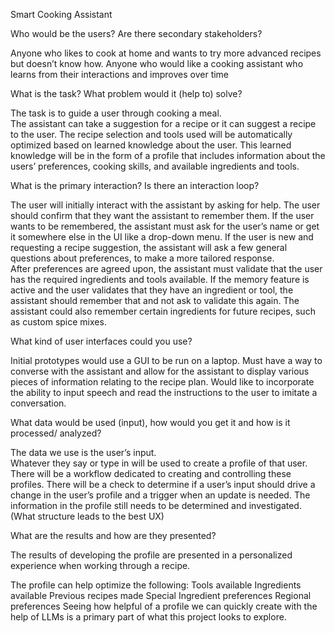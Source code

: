 Smart Cooking Assistant

Who would be the users? Are there secondary stakeholders?

Anyone who likes to cook at home and wants to try more advanced recipes but doesn’t know how.
Anyone who would like a cooking assistant who learns from their interactions and improves over time

What is the task? What problem would it (help to) solve?

The task is to guide a user through cooking a meal.  
The assistant can take a suggestion for a recipe or it can suggest a recipe to the user.
The recipe selection and tools used will be automatically optimized based on learned knowledge about the user.
 This learned knowledge will be in the form of a profile that includes information about the users’ preferences, cooking skills, and available ingredients and tools.

What is the primary interaction? Is there an interaction loop?

The user will initially interact with the assistant by asking for help.
The user should confirm that they want the assistant to remember them.
If the user wants to be remembered, the assistant must ask for the user’s name or get it somewhere else in the UI like a drop-down menu.
If the user is new and requesting a recipe suggestion, the assistant will ask a few general questions about preferences, to make a more tailored response.  
After preferences are agreed upon, the assistant must validate that the user has the required ingredients and tools available.
If the memory feature is active and the user validates that they have an ingredient or tool, the assistant should remember that and not ask to validate this again.
The assistant could also remember certain ingredients for future recipes, such as custom spice mixes.

What kind of user interfaces could you use? 

Initial prototypes would use a GUI to be run on a laptop.
Must have a way to converse with the assistant and allow for the assistant to display various pieces of information relating to the recipe plan.
Would like to incorporate the ability to input speech and read the instructions to the user to imitate a conversation.

What data would be used (input), how would you get it and how is it processed/
analyzed?

The data we use is the user’s input.  
Whatever they say or type in will be used to create a profile of that user.  
There will be a workflow dedicated to creating and controlling these profiles.
There will be a check to determine if a user’s input should drive a change in the user’s profile and a trigger when an update is needed. 
The information in the profile still needs to be determined and investigated. (What structure leads to the best UX)

What are the results and how are they presented? 

The results of developing the profile are presented in a personalized experience when working through a recipe. 

The profile can help optimize the following:
Tools available
Ingredients available
Previous recipes made
Special Ingredient preferences
Regional preferences
Seeing how helpful of a profile we can quickly create with the help of LLMs is a primary part of what this project looks to explore.  
